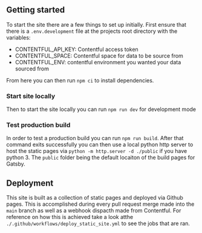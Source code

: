 ## Getting started

To start the site there are a few things to set up initially. First ensure that there is a `.env.development` file at the projects root directory with the variables:
- CONTENTFUL_API_KEY: Contentful access token
- CONTENTFUL_SPACE: Contentful space for data to be source from
- CONTENTFUL_ENV: contentful environment you wanted your data sourced from

From here you can then run `npm ci` to install dependencies.

### Start site locally

Then to start the site locally you can run `npm run dev` for development mode

### Test production build

In order to test a production build you can run `npm run build`. After that command exits successfully you can then use a local python http server to host the static pages via `python -m http.server -d ./public` if you have python 3. The `public` folder being the default locaiton of the build pages for Gatsby.

## Deployment

This site is built as a collection of static pages and deployed via Github pages. This is accomplished during every pull request merge made into the `main` branch as well as a webhook dispacth made from Contentful. For reference on how this is achieved take a look atthe `./.github/workflows/deploy_static_site.yml` to see the jobs that are ran. 

